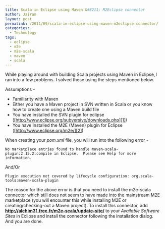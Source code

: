 ```yaml
---
title: Scala in Eclipse using Maven &#8211; M2Eclipse connector
author: Jairam
layout: post
permalink: /2011/09/scala-in-eclipse-using-maven-m2eclipse-connector/
categories:
  - Technology
tags:
  - eclipse
  - m2e
  - m2e-scala
  - maven
  - scala
---
```

While playing around with building Scala projects using Maven in Eclipse, I ran into a few problems. I solved these using the steps mentioned below.

Assumptions -

  - Familiarity with Maven
  - Either you have a Maven project in SVN written in Scala or you know how to create one using a Maven build file
  - You have installed the SVN plugin for eclipse ([http://www.eclipse.org/subversive/downloads.php][1])
  - You have installed the M2E (Maven) plugin for Eclipse ([http://www.eclipse.org/m2e/][2])

When creating your *pom.xml* file, you will run into the following error -

```
No marketplace entries found to handle maven-scala-plugin:2.15.2:compile in Eclipse.  Please see Help for more information.
```

And/Or

```
Plugin execution not covered by lifecycle configuration: org.scala-tools:maven-scala-plugin
```

The reason for the above error is that you need to install the m2e-scala connector which still does not seem to have made into the mainstream M2E marketplace (you will encounter this while installing M2E or creating/checking-out a Maven project). To install this connector, add **http://alchim31.free.fr/m2e-scala/update-site/** to your _Available Software Sites_ in Eclipse and install the connector following the installation dialog. And you are done.

 [1]: http://www.eclipse.org/subversive/downloads.php "Subversive"
 [2]: http://www.eclipse.org/m2e/ "M2E"
